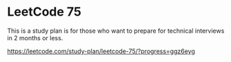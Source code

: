 # LeetCode 75
This is a study plan is for those who want to prepare for technical interviews in 2 months or less.

https://leetcode.com/study-plan/leetcode-75/?progress=ggz6eyg


